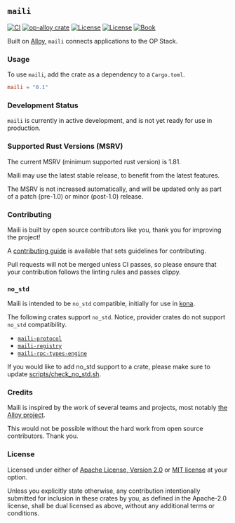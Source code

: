 ## `maili`

<a href="https://github.com/op-rs/maili/actions/workflows/ci.yml"><img src="https://github.com/op-rs/maili/actions/workflows/ci.yml/badge.svg?label=ci" alt="CI"></a>
<a href="https://crates.io/crates/maili"><img src="https://img.shields.io/crates/v/maili.svg" alt="op-alloy crate"></a>
<a href="https://github.com/op-rs/maili/blob/main/LICENSE-APACHE"><img src="https://img.shields.io/badge/License-APACHE-d1d1f6.svg?label=license&labelColor=2a2f35" alt="License"></a>
<a href="https://github.com/op-rs/maili/blob/main/LICENSE-MIT"><img src="https://img.shields.io/badge/License-MIT-d1d1f6.svg?label=license&labelColor=2a2f35" alt="License"></a>
<a href="https://op-rs.github.io/maili"><img src="https://img.shields.io/badge/Book-854a15?logo=mdBook&labelColor=2a2f35" alt="Book"></a>


Built on [Alloy][alloy], `maili` connects applications to the OP Stack.


### Usage

To use `maili`, add the crate as a dependency to a `Cargo.toml`.

```toml
maili = "0.1"
```

### Development Status

`maili` is currently in active development, and is not yet ready for use in production.


### Supported Rust Versions (MSRV)

The current MSRV (minimum supported rust version) is 1.81.

Maili may use the latest stable release, to benefit from the latest features.

The MSRV is not increased automatically, and will be updated
only as part of a patch (pre-1.0) or minor (post-1.0) release.


### Contributing

Maili is built by open source contributors like you, thank you for improving the project!

A [contributing guide][contributing] is available that sets guidelines for contributing.

Pull requests will not be merged unless CI passes, so please ensure that your contribution follows the
linting rules and passes clippy.


### `no_std`

Maili is intended to be `no_std` compatible, initially for use in [kona][kona].

The following crates support `no_std`.
Notice, provider crates do not support `no_std` compatibility.

- [`maili-protocol`][maili-protocol]
- [`maili-registry`][maili-registry]
- [`maili-rpc-types-engine`][maili-rpc-types-engine]

If you would like to add no_std support to a crate,
please make sure to update [scripts/check_no_std.sh][check-no-std].


### Credits

Maili is inspired by the work of several teams and projects, most notably [the Alloy project][alloy].

This would not be possible without the hard work from open source contributors. Thank you.


### License

Licensed under either of <a href="LICENSE-APACHE">Apache License, Version
2.0</a> or <a href="LICENSE-MIT">MIT license</a> at your option.

Unless you explicitly state otherwise, any contribution intentionally submitted
for inclusion in these crates by you, as defined in the Apache-2.0 license,
shall be dual licensed as above, without any additional terms or conditions.


<!-- Hyperlinks -->

[check-no-std]: https://github.com/op-rs/maili/blob/main/scripts/check_no_std.sh

[kona]: https://github.com/anton-rs/kona
[alloy]: https://github.com/alloy-rs/alloy
[contributing]: https://op-rs.github.io/maili

[maili-protocol]: https://crates.io/crates/maili-protocol
[maili-registry]: https://crates.io/crates/maili-registry
[maili-rpc-types-engine]: https://crates.io/crates/maili-rpc-types-engine
